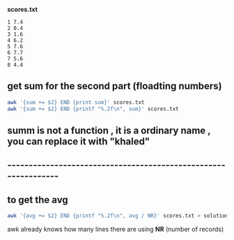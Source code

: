 **scores.txt**
```
1 7.4
2 0.4
3 1.6
4 6.2
5 7.6
6 7.7
7 5.6
8 4.4
```

## get sum for the second part (floadting numbers)

```sh
awk '{sum += $2} END {print sum}' scores.txt
awk '{sum += $2} END {printf "%.2f\n", sum}' scores.txt
```
## summ is not a function , it is a ordinary name , you can replace it with "khaled"

## --------------------------------------------------------------- ##

## to get the avg
```sh
awk '{avg += $2} END {printf "%.2f\n", avg / NR}' scores.txt > solution
```
awk already knows how many lines there are using **NR** (number of records)